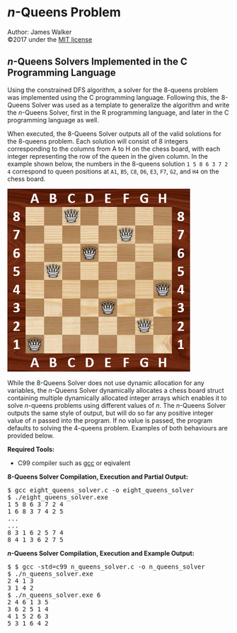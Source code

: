 # _n_-Queens Problem  
Author: James Walker  
©2017 under the [MIT license]  

## _n_-Queens Solvers Implemented in the C Programming Language  
Using the constrained DFS algorithm, a solver for the 8-queens problem was implemented using the C programming language. Following this, the 8-Queens Solver was used as a template to generalize the algorithm and write the _n_-Queens Solver, first in the R programming language, and later in the C programming language as well.  

When executed, the 8-Queens Solver outputs all of the valid solutions for the 8-queens problem. Each solution will consist of 8 integers corresponding to the columns from A to H on the chess board, with each integer representing the row of the queen in the given column. In the example shown below, the numbers in the 8-queens solution `1 5 8 6 3 7 2 4` correspond to queen positions at `A1`, `B5`, `C8`, `D6`, `E3`, `F7`, `G2`, and `H4` on the chess board.  

<img src="./../img/8-Queens_Example.png" title="One Solution to the 8-Queens Problem" alt="8-Queens Solution Example" height="413" width="413"/>  

While the 8-Queens Solver does not use dynamic allocation for any variables, the _n_-Queens Solver dynamically allocates a chess board struct containing multiple dynamically allocated integer arrays which enables it to solve _n_-queens problems using different values of _n_. The _n_-Queens Solver outputs the same style of output, but will do so far any positive integer value of _n_ passed into the program. If no value is passed, the program defaults to solving the 4-queens problem. Examples of both behaviours are provided below.  

**Required Tools:**  
- C99 compiler such as [gcc] or eqivalent  

**8-Queens Solver Compilation, Execution and Partial Output:**  
<pre>$ gcc eight_queens_solver.c -o eight_queens_solver  
$ ./eight_queens_solver.exe  
1 5 8 6 3 7 2 4  
1 6 8 3 7 4 2 5  
...  
...  
8 3 1 6 2 5 7 4  
8 4 1 3 6 2 7 5</pre>  

**_n_-Queens Solver Compilation, Execution and Example Output:**  
<pre>$ $ gcc -std=c99 n_queens_solver.c -o n_queens_solver
$ ./n_queens_solver.exe
2 4 1 3
3 1 4 2
$ ./n_queens_solver.exe 6
2 4 6 1 3 5
3 6 2 5 1 4
4 1 5 2 6 3
5 3 1 6 4 2</pre>  

[MIT license]: http://www.opensource.org/licenses/mit-license.php  
[gcc]: http://gcc.gnu.org/  
